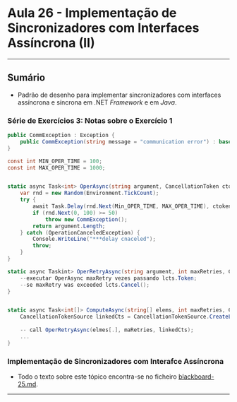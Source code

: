 # Aula 26 - Implementação de Sincronizadores com Interfaces Assíncrona (II)

___

## Sumário

- Padrão de desenho para implementar sincronizadores com interfaces assíncrona e síncrona em .NET _Framework_ e em _Java_.



### Série de Exercícios 3: Notas sobre o Exercício 1

```C#
public CommException : Exception {
	public CommException(string message = "communication error") : base(message) {}
}

const int MIN_OPER_TIME = 100;
const int MAX_OPER_TIME = 1000;


static async Task<int> OperAsync(string argument, CancellationToken ctoken) {
	var rnd = new Random(Environment.TickCount);	
	try {
		await Task.Delay(rnd.Next(Min_OPER_TIME, MAX_OPER_TIME), ctoken);
		if (rnd.Next(0, 100) >= 50)
			throw new CommException();
		return argument.Length;
	} catch (OperationCanceledException) {
		Console.WriteLine("***delay cnaceled");
		throw;
	}
}

static async Taskint> OperRetryAsync(string argument, int maxRetries, CancellationTokenSource lcts) {
	--executar OperAsync maxRetry vezes passando lcts.Token;
	--se maxRetry was exceeded lcts.Cancel();
}


static async Task<int[]> ComputeAsync(string[] elems, int maxRetries, CancellationToken ctoken) {
	CancellationTokenSource linkedCts = CancellationTokenSource.CreateLinkedTokenSource(ctoken);
	
	-- call OperRetryAsync(elmes[.], maRetries, linkedCts);
	...
}
```

### Implementação de Sincronizadores com Interafce Assíncrona

- Todo o texto sobre este tópico encontra-se no ficheiro [blackboard-25.md](https://github.com/carlos-martins/isel-leic-pc-s1920v-li51n/blob/master/zoom/blackboard-25.md).

___



